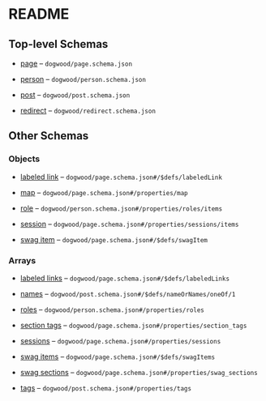 # README

## Top-level Schemas

* [page](./page.md "A generic information page not tied to a datetime") – `dogwood/page.schema.json`

* [person](./person.md "A page describing a person, who may be a speaker or author of posts") – `dogwood/person.schema.json`

* [post](./post.md "A post or session tied to a specific datetime and which has an author or speaker") – `dogwood/post.schema.json`

* [redirect](./redirect.md "A page that only redirects to an internal or external page") – `dogwood/redirect.schema.json`

## Other Schemas

### Objects

* [labeled link](./page-defs-labeled-link.md) – `dogwood/page.schema.json#/$defs/labeledLink`

* [map](./page-properties-map.md) – `dogwood/page.schema.json#/properties/map`

* [role](./person-properties-roles-role.md) – `dogwood/person.schema.json#/properties/roles/items`

* [session](./page-properties-sessions-session.md) – `dogwood/page.schema.json#/properties/sessions/items`

* [swag item](./page-defs-swag-item.md) – `dogwood/page.schema.json#/$defs/swagItem`

### Arrays

* [labeled links](./page-defs-labeled-links.md) – `dogwood/page.schema.json#/$defs/labeledLinks`

* [names](./post-defs-nameornames-oneof-names.md) – `dogwood/post.schema.json#/$defs/nameOrNames/oneOf/1`

* [roles](./person-properties-roles.md) – `dogwood/person.schema.json#/properties/roles`

* [section tags](./page-properties-section-tags.md) – `dogwood/page.schema.json#/properties/section_tags`

* [sessions](./page-properties-sessions.md) – `dogwood/page.schema.json#/properties/sessions`

* [swag items](./page-defs-swag-items.md) – `dogwood/page.schema.json#/$defs/swagItems`

* [swag sections](./page-properties-swag-sections.md) – `dogwood/page.schema.json#/properties/swag_sections`

* [tags](./post-properties-tags.md) – `dogwood/post.schema.json#/properties/tags`
